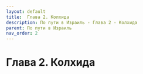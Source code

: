 ```yaml
---
layout: default
title:  Глава 2. Колхида
description: По пути в Израиль - Глава 2 - Колхида
parent: По пути в Израиль
nav_order: 2
---
```


#  Глава 2. Колхида